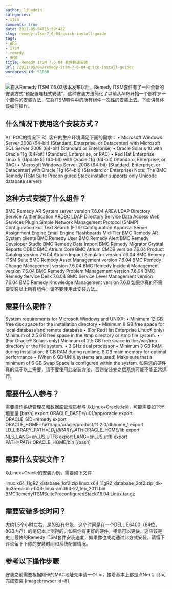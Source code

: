 ```yaml
---
author: liuadmin
categories:
- itsm
comments: true
date: 2011-05-04T15:59:42Z
slug: remedy-itsm-7-6-04-quick-install-guide
tags:
- ARS
- ITSM
- remedy
- 安装
title: Remedy ITSM 7.6.04 套件快速安装
url: /2011/05/04/remedy-itsm-7-6-04-quick-install-guide/
wordpress_id: 51038
---
```


![](http://media.cms.bmc.com/images/box_services_trio_compass.png)自从Remedy ITSM 7.6.03版本发布以后，Remedy ITSM套件有了一种全新的安装方式“预配置堆栈式安装”，这种安装方法简化了以前从ARS开始一个部件罗一个部件的安装方法，它将ITSM套件中的所有组件一次性的安装上去。下面讲具体该如何操作。


## 什么情况下使用这个安装方式？


A）POC的情况下
B）客户的生产环境满足下面的需求：
• Microsoft Windows Server 2008 (64-bit) (Standard, Enterprise, or Datacenter) with Microsoft SQL Server 2008 (64-bit) (Standard or Enterprise)
• Oracle Solaris 10 with Oracle 11g (64-bit) (Standard, Enterprise, or RAC)
• Red Hat Enterprise Linux 5 (Update 5) (64-bit) with Oracle 11g (64-bit) (Standard, Enterprise, or RAC)
• Microsoft Windows Server 2008 (64-bit) (Standard, Enterprise, or Datacenter) with Oracle 11g (64-bit) (Standard or Enterprise)
Note: The BMC Remedy ITSM Suite Precon gured Stack installer supports only Unicode database servers


## 这种方式安装了什么组件？


 BMC Remedy AR System server version 7.6.04
 AREA LDAP Directory Service Authentication
 ARDBC LDAP Directory Service Data Access
 Web Services Plugin
 Simple Network Management Protocol (SNMP) Configuration
 Full Text Search (FTS) Configuration
 Approval Server
 Assignment Engine
 Email Engine
 Flashboards
 Mid-Tier
 BMC Remedy AR System clients
 BMC Remedy User
 BMC Remedy Alert
 BMC Remedy Developer Studio
 BMC Remedy Data Import
 BMC Remedy Migrator
 Crystal Reports
 ODBC
 BMC Atrium Core
 BMC Atrium CMDB version 7.6.04
 Product Catalog version 7.6.04
 Atrium Impact Simulator version 7.6.04
 BMC Remedy ITSM Suite
 BMC Remedy Asset Management version 7.6.04
 BMC Remedy Change Management version 7.6.04
 BMC Remedy Incident Management version 7.6.04
 BMC Remedy Problem Management version 7.6.04
 BMC Remedy Service Desk 7.6.04
 BMC Service Level Management version 7.6.04
 BMC Remedy Knowledge Management version 7.6.0
如果你真的不需要安装以上所有组件，请不要使用此安装方法。


## 需要什么硬件？


System requirements for Microsoft Windows and UNIX®:
• Minimum 12 GB free disk space for the installation directory
• Minimum 8 GB free space for local database and remote database
• (For Red Hat Enterprise Linux® only) Minimum of 2.5 GB free space in the /tmp directory or /tmp file system.
• (For Oracle® Solaris only) Minimum of 2.5 GB free space in the /var/tmp directory or the file system.
• 3 GHz dual processor
• Minimum 3 GB RAM during installation; 8 GB RAM during runtime; 8 GB main memory for optimal performance
• (When 6 GB UNIX systems are used) Make sure that a minimum of 6 GB Swap Space is configured within the system.
如果您的硬件真的低于以上需要，请不要使用此安装方法，否则安装完之后系统可能不能正常运行。


## 需要什么人参与？


需要操作系统管理员和数据库管理员参与
以Linux+Oracle为例，可能需要如下环境变量
[bash]
export ORACLE_BASE=/u01/app/oracle
export ORACLE_SID=remedy
export ORACLE_HOME=/u01/app/oracle/product/11.2.0/dbhome_1
export LD_LIBRARY_PATH=$LD_LIBRARY_PATH:$ORACLE_HOME/lib
export NLS_LANG=en_US.UTF8
export LANG=en_US.utf8
export PATH=$PATH:$ORACLE_HOME/bin
[/bash]


## 需要什么安装文件？


以Linux+Oracle的安装为例，需要如下文件：


linux.x64_11gR2_database_1of2.zip
linux.x64_11gR2_database_2of2.zip
jdk-6u25-ea-bin-b03-linux-amd64-27_feb_2011.bin
BMCRemedyITSMSuitePreconfiguredStack7.6.04.Linux.tar.gz


## 需要安装多长时间？


大约1.5个小时左右，是的没有夸张，这个时间是在一个DELL E6400（64位，8GB内存）的笔记本上测得的，如果你有更好的硬件，相信可以更快，这应该是史上最快的Remedy ITSM套件安装速度，如果你也成功通过此方式安装，请留下评论留下下你的安装时间和系统配置情况。


## 参考以下操作步骤


安装之前需要根据网卡的MAC地址先申请一个Lic，接着基本上都是点Next，即可完成安装
[imagebrowser id=8]
